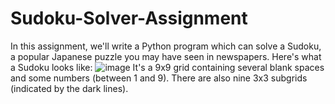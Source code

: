 # Sudoku-Solver-Assignment

In this assignment, we'll write a Python program which can solve a Sudoku, a popular Japanese puzzle you may have seen in newspapers. Here's what a Sudoku looks like:
![image](https://user-images.githubusercontent.com/59883315/196273966-d3d93b51-89b2-4219-baa1-d39f763b98c4.png)
It's a 9x9 grid containing several blank spaces and some numbers (between 1 and 9). There are also nine 3x3 subgrids (indicated by the dark lines).
